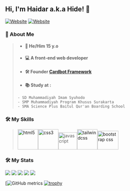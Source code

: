 
##  Hi, I'm **Haidar** a.k.a **Hide**! 👋
[![Website](https://img.shields.io/badge/My-Portfolio-blue)](https://haaidar.netlify.app/)
[![Website](https://img.shields.io/badge/My-Instagram-orange)](https://www.instagram.com/haidar_rosy.id/)


 ### 🚀 About Me
> + #### 🧑 He/Him 15 y.o 
> + #### 💻 A front-end web developer 
> + #### 🛠 Founder [Cardbot Framework](https://cardbot.netlify.app/)
> + #### 📚 Study at : 
> ``` 
> - SD Muhammadiyah Imam Syuhodo 
> - SMP Muhammadiyah Program Khusus Surakarta 
> - SMA Science Plus Baitul Qur'an Boarding School 
> ```

 ### 🛠 My Skills

> <p align="left"> <a href="https://html.spec.whatwg.org/"><img src="https://raw.githubusercontent.com/abranhe/programming-languages-logos/master/src/html/html.svg" alt="html5" width="65" height="65"></a><a href="https://www.w3.org/TR/CSS/#css"><img src="https://raw.githubusercontent.com/detain/svg-logos/master/svg/css-3.svg" alt="css3" width="65" height="65"></a><img src="https://raw.githubusercontent.com/detain/svg-logos/master/svg/logo-javascript.svg" alt="javascript" width="60" height="55"></a><a href="https://tailwindcss.com/"><img src="https://upload.wikimedia.org/wikipedia/commons/thumb/d/d5/Tailwind_CSS_Logo.svg/600px-Tailwind_CSS_Logo.svg.png?20211001194333" alt="tailwindcss" width="65" height="65"></a><a href="https://getbootstrap.com/"><img src="https://upload.wikimedia.org/wikipedia/commons/thumb/b/b2/Bootstrap_logo.svg/2560px-Bootstrap_logo.svg.png" alt="bootstrap css" width="67" height="60"></a></p>
 ### 🛠 My Stats
![](http://github-profile-summary-cards.vercel.app/api/cards/profile-details?username=haaiiidaaarrr&theme=github_dark)
![](http://github-profile-summary-cards.vercel.app/api/cards/repos-per-language?username=haaiiidaaarrr&theme=github_dark)
![](http://github-profile-summary-cards.vercel.app/api/cards/most-commit-language?username=haaiiidaaarrr&theme=github_dark)
![](http://github-profile-summary-cards.vercel.app/api/cards/stats?username=haaiiidaaarrr&theme=github_dark)
![](http://github-profile-summary-cards.vercel.app/api/cards/productive-time?username=haaiiidaaarrr&theme=github_dark&utcOffset=8)

[![GitHub metrics](https://metrics.lecoq.io/haaiiidaaarrr) 
[![trophy](https://github-profile-trophy.vercel.app/?username=haaiiidaaarrr)](https://github.com/ryo-ma/github-profile-trophy)





